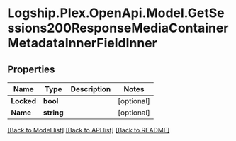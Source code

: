 # Logship.Plex.OpenApi.Model.GetSessions200ResponseMediaContainerMetadataInnerFieldInner

## Properties

Name | Type | Description | Notes
------------ | ------------- | ------------- | -------------
**Locked** | **bool** |  | [optional] 
**Name** | **string** |  | [optional] 

[[Back to Model list]](../../README.md#documentation-for-models) [[Back to API list]](../../README.md#documentation-for-api-endpoints) [[Back to README]](../../README.md)

